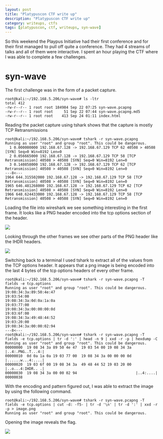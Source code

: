 ```yaml
---
layout: post
title: "Platypuscon CTF write up"
description: "Platypuscon CTF write up"
category: writeups, ctfs
tags: [platypuscon, ctf, writeups, syn-wave]
---
```

So this weekend the Playpus Initiative had their first conference and for their first managed to pull off quite a conference. They had 4 streams of talks and all of them were interactive. I spent an hour playing the CTF where I was able to complete a few challenges.

# syn-wave
The first challenge was in the form of a packet capture.

```
root@kali:~/192.168.5.206/syn-wave# ls -ltr
total 412
-rw-r--r-- 1 root root 184984 Sep 22 07:25 syn-wave.pcapng
-rw-r--r-- 1 root root     51 Sep 22 07:44 syn-wave.pcapng.md5
-rw-r--r-- 1 root root    413 Sep 24 01:11 index.html
```

Reading the packet capture using tshark shows that the capture is mostly TCP Retransmissions

```
root@kali:~/192.168.5.206/syn-wave# tshark -r syn-wave.pcapng
Running as user "root" and group "root". This could be dangerous.
  1 0.000000000 192.168.67.128 -> 192.168.67.129 TCP 62 40508 > 40508 [SYN] Seq=0 Win=8192 Len=0
  2 0.056665000 192.168.67.128 -> 192.168.67.129 TCP 58 [TCP Retransmission] 40508 > 40508 [SYN] Seq=0 Win=8192 Len=0
  3 0.140858000 192.168.67.128 -> 192.168.67.129 TCP 62 [TCP Retransmission] 40508 > 40508 [SYN] Seq=0 Win=8192 Len=0
---8<---
1964 644.315502000 192.168.67.128 -> 192.168.67.129 TCP 58 [TCP Retransmission] 40508 > 40508 [SYN] Seq=0 Win=8192 Len=0
1965 646.481268000 192.168.67.128 -> 192.168.67.129 TCP 62 [TCP Retransmission] 40508 > 40508 [SYN] Seq=0 Win=8192 Len=0
1966 648.624433000 192.168.67.128 -> 192.168.67.129 TCP 58 [TCP Retransmission] 40508 > 40508 [SYN] Seq=0 Win=8192 Len=0
```

Loading the file into wireshark we see something interesting in the first frame. It looks like a PNG header encoded into the tcp options section of the header.

<img src="{{site.url}}/assets/platypuscon-1-syn-wave-1.png">

Looking through the other frames we see other parts of the PNG header like the IHDR headers.

<img src="{{site.url}}/assets/platypuscon-1-syn-wave-2.png">

Switching back to a terminal I used tshark to extract all of the values from the TCP options header. It appears that a png image is being encoded into the last 4 bytes of the tcp options headers of every other frame.

```
root@kali:~/192.168.5.206/syn-wave# tshark -r syn-wave.pcapng -T fields -e tcp.options
Running as user "root" and group "root". This could be dangerous.
19:08:34:3a:89:50:4e:47
19:03:54:00
19:08:34:3a:0d:0a:1a:0a
19:03:77:00
19:08:34:3a:00:00:00:0d
19:03:6f:00
19:08:34:3a:49:48:44:52
19:03:20:00
19:08:34:3a:00:00:02:94
---8<---
root@kali:~/192.168.5.206/syn-wave# tshark -r syn-wave.pcapng -T fields -e tcp.options | tr -d ':' | head -n 9 | xxd -r -p | hexdump -C
Running as user "root" and group "root". This could be dangerous.
00000000  19 08 34 3a 89 50 4e 47  19 03 54 00 19 08 34 3a  |..4:.PNG..T...4:|
00000010  0d 0a 1a 0a 19 03 77 00  19 08 34 3a 00 00 00 0d  |......w...4:....|
00000020  19 03 6f 00 19 08 34 3a  49 48 44 52 19 03 20 00  |..o...4:IHDR.. .|
00000030  19 08 34 3a 00 00 02 94                           |..4:....|
00000038
```

With the encoding and pattern figured out, I was able to extract the image by using the following command.

```
root@kali:~/192.168.5.206/syn-wave# tshark -r syn-wave.pcapng -T fields -e tcp.options | cut -d: -f5- | tr -d '\n' | tr -d ':' | xxd -r -p > image.png
Running as user "root" and group "root". This could be dangerous.
```

Opening the image reveals the flag.

<img src="{{site.url}}/assets/platypuscon-1-syn-wave-3.png">
